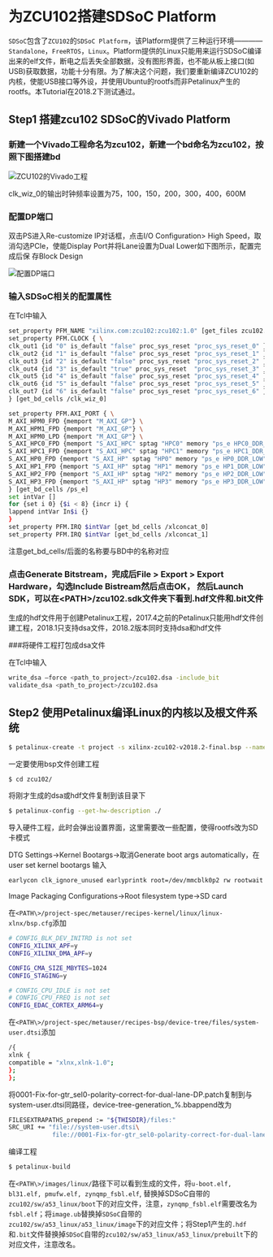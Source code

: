 <!-- TITLE: Build Sd So C Platform For Zcu 102 -->
<!-- SUBTITLE: A quick summary of Build Sd So C Platform For Zcu 102 -->

# 为ZCU102搭建SDSoC Platform
`SDSoC`包含了`ZCU102`的`SDSoC Platform`，该Platform提供了三种运行环境————`Standalone`，`FreeRTOS`，`Linux`。Platform提供的Linux只能用来运行SDSoC编译出来的elf文件，断电之后丢失全部数据，没有图形界面，也不能从板上接口(如USB)获取数据，功能十分有限。为了解决这个问题，我们要重新编译ZCU102的内核，使能USB接口等外设，并使用Ubuntu的rootfs而非Petalinux产生的rootfs。本Tutorial在2018.2下测试通过。


## Step1 搭建zcu102 SDSoC的Vivado Platform

### 新建一个Vivado工程命名为zcu102，新建一个bd命名为zcu102，按照下图搭建bd

![ZCU102的Vivado工程](images/1.png)

clk_wiz_0的输出时钟频率设置为75，100，150，200，300，400，600M

### 配置DP端口

双击PS进入Re-customize IP对话框，点击I/O Configuration> High Speed，取消勾选PCIe，使能Display Port并将Lane设置为Dual Lower如下图所示，配置完成后保
存Block Design

![配置DP端口](images/2.png)

### 输入SDSoC相关的配置属性
在Tcl中输入

```sh
set_property PFM_NAME "xilinx.com:zcu102:zcu102:1.0" [get_files zcu102.bd]
set_property PFM.CLOCK { \
clk_out1 {id "0" is_default "false" proc_sys_reset "proc_sys_reset_0" } \
clk_out2 {id "1" is_default "false" proc_sys_reset "proc_sys_reset_1" } \
clk_out3 {id "2" is_default "false" proc_sys_reset "proc_sys_reset_2" } \
clk_out4 {id "3" is_default "true" proc_sys_reset  "proc_sys_reset_3" } \
clk_out5 {id "4" is_default "false" proc_sys_reset "proc_sys_reset_4" } \
clk_out6 {id "5" is_default "false" proc_sys_reset "proc_sys_reset_5" } \
clk_out7 {id "6" is_default "false" proc_sys_reset "proc_sys_reset_6" } \
} [get_bd_cells /clk_wiz_0]

set_property PFM.AXI_PORT { \
M_AXI_HPM0_FPD {memport "M_AXI_GP"} \
M_AXI_HPM1_FPD {memport "M_AXI_GP"} \
M_AXI_HPM0_LPD {memport "M_AXI_GP"} \
S_AXI_HPC0_FPD {memport "S_AXI_HPC" sptag "HPC0" memory "ps_e HPC0_DDR_LOW"} \
S_AXI_HPC1_FPD {memport "S_AXI_HPC" sptag "HPC1" memory "ps_e HPC1_DDR_LOW"} \
S_AXI_HP0_FPD {memport "S_AXI_HP" sptag "HP0" memory "ps_e HP0_DDR_LOW"} \
S_AXI_HP1_FPD {memport "S_AXI_HP" sptag "HP1" memory "ps_e HP1_DDR_LOW"} \
S_AXI_HP2_FPD {memport "S_AXI_HP" sptag "HP2" memory "ps_e HP2_DDR_LOW"} \
S_AXI_HP3_FPD {memport "S_AXI_HP" sptag "HP3" memory "ps_e HP3_DDR_LOW"} \
} [get_bd_cells /ps_e]
set intVar []
for {set i 0} {$i < 8} {incr i} {
lappend intVar In$i {}
}
set_property PFM.IRQ $intVar [get_bd_cells /xlconcat_0]
set_property PFM.IRQ $intVar [get_bd_cells /xlconcat_1]
```

注意get_bd_cells/后面的名称要与BD中的名称对应

### 点击Generate Bitstream，完成后File > Export > Export Hardware，勾选Include Bistream然后点击OK， 然后Launch SDK，可以在<PATH\>/zcu102.sdk文件夹下看到.hdf文件和.bit文件
生成的hdf文件用于创建Petalinux工程，2017.4之前的Petalinux只能用hdf文件创建工程，2018.1只支持dsa文件，2018.2版本同时支持dsa和hdf文件

###将硬件工程打包成dsa文件

在Tcl中输入

```sh
write_dsa –force <path_to_project>/zcu102.dsa -include_bit
validate_dsa <path_to_project>/zcu102.dsa

```
## Step2 使用Petalinux编译Linux的内核以及根文件系统

```sh
$ petalinux-create -t project -s xilinx-zcu102-v2018.2-final.bsp --name zcu102
```
一定要使用bsp文件创建工程

```sh
$ cd zcu102/
```
将刚才生成的dsa或hdf文件复制到该目录下

```sh
$ petalinux-config --get-hw-description ./
```

导入硬件工程，此时会弹出设置界面，这里需要改一些配置，使得rootfs改为SD卡模式

DTG Settings->Kernel Bootargs->取消Generate boot args automatically，在user set kernel bootargs 输入
```sh
earlycon clk_ignore_unused earlyprintk root=/dev/mmcblk0p2 rw rootwait cma=1024M
```

Image Packaging Configurations->Root filesystem type->SD card

在`<PATH\>/project-spec/metauser/recipes-kernel/linux/linux-xlnx/bsp.cfg`添加

```sh
# CONFIG_BLK_DEV_INITRD is not set
CONFIG_XILINX_APF=y
CONFIG_XILINX_DMA_APF=y

CONFIG_CMA_SIZE_MBYTES=1024
CONFIG_STAGING=y

# CONFIG_CPU_IDLE is not set
# CONFIG_CPU_FREQ is not set
CONFIG_EDAC_CORTEX_ARM64=y
```

在`<PATH\>/project-spec/metauser/recipes-bsp/device-tree/files/system-user.dtsi`添加

```sh
/{
xlnk {
compatible = "xlnx,xlnk-1.0";
};
};

```

将0001-Fix-for-gtr_sel0-polarity-correct-for-dual-lane-DP.patch复制到与system-user.dtsi同路径，device-tree-generation_%.bbappend改为

```sh
FILESEXTRAPATHS_prepend := "${THISDIR}/files:"
SRC_URI += "file://system-user.dtsi\
            file://0001-Fix-for-gtr_sel0-polarity-correct-for-dual-lane-DP.patch"

```

编译工程

```sh
$ petalinux-build
```

在`<PATH\>/images/linux/`路径下可以看到生成的文件，将`u-boot.elf, bl31.elf, pmufw.elf, zynqmp_fsbl.elf`,  替换掉SDSoC自带的`zcu102/sw/a53_linux/boot`下的对应文件，注意，`zynqmp_fsbl.elf`需要改名为`fsbl.elf`；将`image.ub`替换掉`SDSoC`自带的`zcu102/sw/a53_linux/a53_linux/image`下的对应文件；将Step1产生的`.hdf`和`.bit`文件替换掉`SDSoC`自带的`zcu102/sw/a53_linux/a53_linux/prebuilt`下的对应文件，注意改名。



